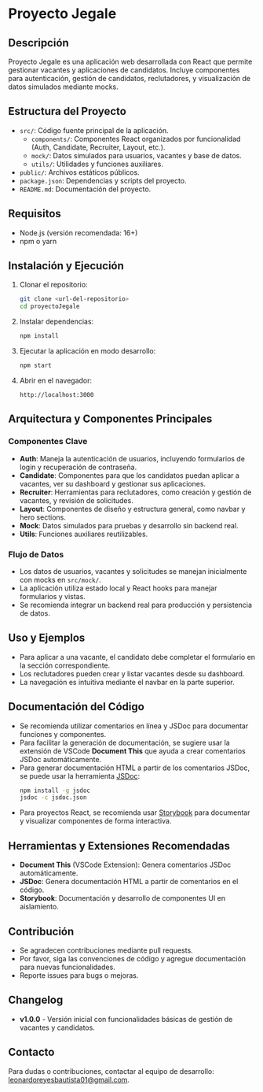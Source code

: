 # Proyecto Jegale

## Descripción
Proyecto Jegale es una aplicación web desarrollada con React que permite gestionar vacantes y aplicaciones de candidatos. Incluye componentes para autenticación, gestión de candidatos, reclutadores, y visualización de datos simulados mediante mocks.

## Estructura del Proyecto
- `src/`: Código fuente principal de la aplicación.
  - `components/`: Componentes React organizados por funcionalidad (Auth, Candidate, Recruiter, Layout, etc.).
  - `mock/`: Datos simulados para usuarios, vacantes y base de datos.
  - `utils/`: Utilidades y funciones auxiliares.
- `public/`: Archivos estáticos públicos.
- `package.json`: Dependencias y scripts del proyecto.
- `README.md`: Documentación del proyecto.

## Requisitos
- Node.js (versión recomendada: 16+)
- npm o yarn

## Instalación y Ejecución
1. Clonar el repositorio:
   ```bash
   git clone <url-del-repositorio>
   cd proyectoJegale
   ```
2. Instalar dependencias:
   ```bash
   npm install
   ```
3. Ejecutar la aplicación en modo desarrollo:
   ```bash
   npm start
   ```
4. Abrir en el navegador:
   ```
   http://localhost:3000
   ```

## Arquitectura y Componentes Principales

### Componentes Clave
- **Auth**: Maneja la autenticación de usuarios, incluyendo formularios de login y recuperación de contraseña.
- **Candidate**: Componentes para que los candidatos puedan aplicar a vacantes, ver su dashboard y gestionar sus aplicaciones.
- **Recruiter**: Herramientas para reclutadores, como creación y gestión de vacantes, y revisión de solicitudes.
- **Layout**: Componentes de diseño y estructura general, como navbar y hero sections.
- **Mock**: Datos simulados para pruebas y desarrollo sin backend real.
- **Utils**: Funciones auxiliares reutilizables.

### Flujo de Datos
- Los datos de usuarios, vacantes y solicitudes se manejan inicialmente con mocks en `src/mock/`.
- La aplicación utiliza estado local y React hooks para manejar formularios y vistas.
- Se recomienda integrar un backend real para producción y persistencia de datos.

## Uso y Ejemplos
- Para aplicar a una vacante, el candidato debe completar el formulario en la sección correspondiente.
- Los reclutadores pueden crear y listar vacantes desde su dashboard.
- La navegación es intuitiva mediante el navbar en la parte superior.

## Documentación del Código
- Se recomienda utilizar comentarios en línea y JSDoc para documentar funciones y componentes.
- Para facilitar la generación de documentación, se sugiere usar la extensión de VSCode **Document This** que ayuda a crear comentarios JSDoc automáticamente.
- Para generar documentación HTML a partir de los comentarios JSDoc, se puede usar la herramienta [JSDoc](https://jsdoc.app/):
  ```bash
  npm install -g jsdoc
  jsdoc -c jsdoc.json
  ```
- Para proyectos React, se recomienda usar [Storybook](https://storybook.js.org/) para documentar y visualizar componentes de forma interactiva.

## Herramientas y Extensiones Recomendadas
- **Document This** (VSCode Extension): Genera comentarios JSDoc automáticamente.
- **JSDoc**: Genera documentación HTML a partir de comentarios en el código.
- **Storybook**: Documentación y desarrollo de componentes UI en aislamiento.

## Contribución
- Se agradecen contribuciones mediante pull requests.
- Por favor, siga las convenciones de código y agregue documentación para nuevas funcionalidades.
- Reporte issues para bugs o mejoras.

## Changelog
- **v1.0.0** - Versión inicial con funcionalidades básicas de gestión de vacantes y candidatos.

## Contacto
Para dudas o contribuciones, contactar al equipo de desarrollo: leonardoreyesbautista01@gmail.com.
